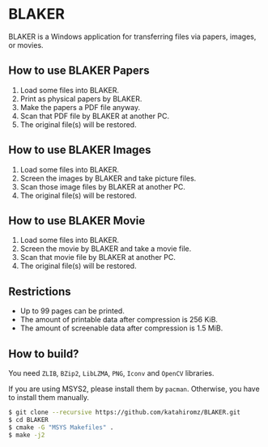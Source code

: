 # BLAKER

BLAKER is a Windows application for transferring files via papers, images, or movies.

## How to use BLAKER Papers

1. Load some files into BLAKER.
2. Print as physical papers by BLAKER.
3. Make the papers a PDF file anyway.
4. Scan that PDF file by BLAKER at another PC.
5. The original file(s) will be restored.

## How to use BLAKER Images

1. Load some files into BLAKER.
2. Screen the images by BLAKER and take picture files.
3. Scan those image files by BLAKER at another PC.
4. The original file(s) will be restored.

## How to use BLAKER Movie

1. Load some files into BLAKER.
2. Screen the movie by BLAKER and take a movie file.
3. Scan that movie file by BLAKER at another PC.
4. The original file(s) will be restored.

## Restrictions

- Up to 99 pages can be printed.
- The amount of printable data after compression is 256 KiB.
- The amount of screenable data after compression is 1.5 MiB.

## How to build?

You need `ZLIB`, `BZip2`, `LibLZMA`, `PNG`, `Iconv` and `OpenCV` libraries.

If you are using MSYS2, please install them by `pacman`. Otherwise, you have to install them manually.

```bash
$ git clone --recursive https://github.com/katahiromz/BLAKER.git
$ cd BLAKER
$ cmake -G "MSYS Makefiles" .
$ make -j2
```
